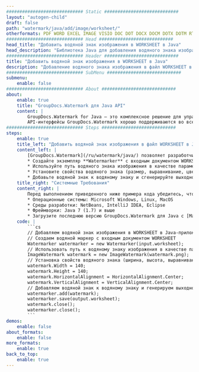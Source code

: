```yaml
---
############################# Static ############################
layout: "autogen-child"
draft: false
path: "watermark/java/add/image/worksheet/"
otherformats: PDF WORD EXCEL IMAGE VISIO DOC DOT DOCX DOCM DOTX DOTM RTF TXT XLSX XLSM XLTM XLT XLTX XLS XLSB XLAM SXC PPTX PPTM PPSX PPSM POTM POT POTX PPT PPS ODT BMP GIF JPEG JP2 PNG TIFF WEBP VSD VDX VSDX VSTX VSX VSSX VSDM VSSM VSTM VTX VDW VSS VST
############################# Head ############################
head_title: "Добавить водяной знак изображения в WORKSHEET в Java"
head_description: "Библиотека Java для добавления водяного знака изображения в файл WORKSHEET в приложениях Java и J2SE с использованием API GroupDocs.Watermark для Java."
############################# Header ############################
title: "Добавить водяной знак изображения в WORKSHEET в Java"
description: "Добавление водяного знака изображения в файл WORKSHEET в приложениях Java и J2SE. Добавляйте в документы водяные знаки изображений BMP, PNG, GIF и JPEG. Также управляйте размером водяного знака, выравниванием, углом поворота и положением водяного знака на страницах документа, как вам может понадобиться."
############################# SubMenu ############################
submenu:
    enable: false
############################# About ############################
about:
    enable: true
    title: "GroupDocs.Watermark для Java API"
    content: |
        GroupDocs.Watermark for Java — это комплексное решение для управления водяными знаками для приложений Java. Разработчики могут быстро выполнять такие операции с водяными знаками, как; добавлять, редактировать, искать и удалять различные типы водяных знаков в документах всех популярных форматов файлов. Он поддерживает работу с текстовыми и графическими водяными знаками в различных документах, включая PDF, Microsoft Word, Excel, PowerPoint, Visio, электронную почту и форматы изображений.
        API-интерфейсы GroupDocs.Watermark хорошо поддерживаются во всех основных операционных системах и версиях Java, включая J2SE 7.0 (1.7), J2SE 8.0 (1.8) и Java 10.
############################# Steps ############################
steps:
    enable: true
    title_left: "Добавить водяной знак изображения в файл WORKSHEET в Java"
    content_left: |
        [GroupDocs.Watermark](/ru/watermark/java/) позволяет разработчикам Java легко добавлять водяные знаки изображений (BMP, PNG, GIF или JPEG) в свои приложения, выполняя несколько простых шагов.
        * Создайте экземпляр **Watermarker** с входным документом WORKSHEET.
        * Используйте путь водяного знака изображения в качестве параметра конструктора класса **ImageWatermark**.
        * Установите свойства водяного знака (размер, выравнивание, цвет и т. д.).
        * Добавьте водяной знак к водяному знаку и сгенерируйте выходной документ.
    title_right: "Системные Требования"
    content_right: |
        Перед выполнением приведенного ниже примера кода убедитесь, что в вашей системе установлены следующие предварительные компоненты.
        * Операционные системы: Microsoft Windows, Linux, MacOS
        * Среды разработки: NetBeans, IntelliJ IDEA, Eclipse
        * Фреймворки: Java 7 (1.7) и выше
        * Загрузите последнюю версию GroupDocs.Watermark для Java с [Maven](https://repository.groupdocs.com/webapp/#/artifacts/browse/tree/General/repo/com/groupdocs/groupdocs-watermark)
    code: |
        ```cs
        // Добавляем водяной знак изображения в WORKSHEET в Java-приложениях
        // Создаем водяной маркер с входным документом WORKSHEET
        Watermarker watermarker = new Watermarker(input.worksheet);
        // Использовать путь к водяному знаку изображения в качестве параметра конструктора класса ImageWatermark
        ImageWatermark watermark = new ImageWatermark(watermark.png);
        // Установка свойств водяного знака (ширина, высота, выравнивание)
        watermark.Width = 140;
        watermark.Height = 140;
        watermark.HorizontalAlignment = HorizontalAlignment.Center;
        watermark.VerticalAlignment = VerticalAlignment.Center;
        // Добавляем водяной знак к водяному знаку и генерируем выходной документ
        watermarker.add(watermark);
        watermarker.save(output.worksheet);
        watermark.close();
        watermarker.close();
        ```        
demos:
    enable: false
about_formats:
    enable: false
more_formats:
    enable: true
back_to_top:
    enable: true
---
```

